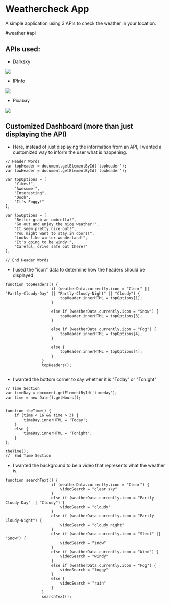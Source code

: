 # Weathercheck App

A simple application using 3 APIs to check the weather in your location.

#weather #api

## APIs used:

- Darksky
<a href="https://darksky.net/forecast/40.7127,-74.0059/us12/en" target="_blank">
<img src="https://i.imgur.com/g7uvSdk.png"/>
</a>


- IPInfo
<a href="https://ipinfo.io" target="_blank">
<img src="https://i.imgur.com/Hzf5BXZ.png"/>  
</a>


- Pixabay
<a href="https://pixabay.com" target="_blank">
<img src="https://i.imgur.com/iOWsmts.png"/>  
</a>

## Customized Dashboard (more than just displaying the API)
- Here, instead of just displaying the information from an API, I wanted a customized way to inform the user what is happening.
```
// Header Words
var topHeader = document.getElementById('topheader');
var lowHeader = document.getElementById('lowheader');

var topOptions = [
    "Yikes!",
    "Awesome!",
    "Interesting",
    "Oooh",
    "It's Foggy!"
];

var lowOptions = [
    "Better grab an umbrella!",
    "Go out and enjoy the nice weather!",
    "It seem pretty nice out!",
    "You might want to stay in doors!",
    "Looks like winter wonderland!",
    "It's going to be windy!",
    "Careful, drive safe out there!"
];

// End Header Words
```
- I used the "icon" data to determine how the headers should be displayed
```
function topHeaders() {
                    if (weatherData.currently.icon = "Clear" || "Partly-Cloudy-Day" || "Partly-Cloudy-Night" || "Cloudy") {
                        topHeader.innerHTML = topOptions[1];
                    }

                    else if (weatherData.currently.icon = "Snow") {
                        topHeader.innerHTML = topOptions[3];
                    }

                    else if (weatherData.currently.icon = "Fog") {
                        topHeader.innerHTML = topOptions[4];
                    }

                    else {
                        topHeader.innerHTML = topOptions[4];
                    }
                }
                topHeaders();
                
```
- I wanted the bottom corner to say whether it is "Today" or "Tonight"

```
// Time Section
var timeDay = document.getElementById('timeday');
var time = new Date().getHours();


function theTime() {
    if (time < 16 && time > 3) {
        timeDay.innerHTML = 'Today';
    }
    else {
        timeDay.innerHTML = 'Tonight';
    }
};

theTime();
//  End Time Section
```

- I wanted the background to be a video that represents what the weather is.
```
function searchText() {
                    if (weatherData.currently.icon = "Clear") {
                        videoSearch = "clear sky"
                    }
                    else if (weatherData.currently.icon = "Partly-Cloudy-Day" || "Cloudy") {
                        videoSearch = "cloudy"
                    }
                    else if (weatherData.currently.icon = "Partly-Cloudy-Night") {
                        videoSearch = "cloudy night"
                    }
                    else if (weatherData.currently.icon = "Sleet" || "Snow") {
                        videoSearch = "snow"
                    }
                    else if (weatherData.currently.icon = "Wind") {
                        videoSearch = "windy"
                    }
                    else if (weatherData.currently.icon = "Fog") {
                        videoSearch = "foggy"
                    }
                    else {
                        videoSearch = "rain"
                    }
                }
                searchText();
```
